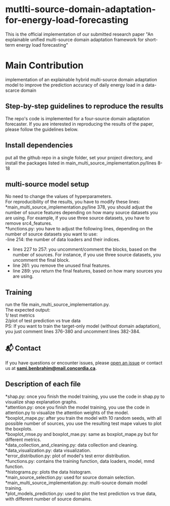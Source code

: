 # mutlti-source-domain-adaptation-for-energy-load-forecasting
This is the official implementation of our submitted research paper "An explainable unified multi-source domain adaptation  framework for short-term energy load forecasting"

# Main Contribution
implementation of an explainable hybrid multi-source domain adaptation model to improve the prediction accuracy of daily energy load in a data-scarce domain

## Step-by-step guidelines to reproduce the results
The repo's code is implemented for a four-source domain adaptation forecaster. If you are interested in reproducing the results of the paper, please follow the guidelines below.

## Install dependencies
put all the github repo in a single folder, set your project directory, and install the packages listed in main_multi_source_implementation.py/lines 8-18

## multi-source model setup
No need to change the values of hyperparameters. <br>
For reproducibility of the results, you have to modify these lines:<br>
*main_multi_source_implementation.py/line 378, you should adjust the number of source features depending on how many source datasets you are using. For example, if you use three source datasets, you have to remove src4_features.<br>
*functions.py: you have to adjust the following lines, depending on the number of source datasets you want to use:<br>
  -line 214: the number of data loaders and their indices.<br>
  - lines 227 to 257: you uncomment/comment the blocks, based on the number of sources. For instance, if you use three source datasets, you uncomment the final block.<br>
  - line 261: you remove the unused final features.<br>
  - line 289: you return the final features, based on how many sources you are using.

## Training
run the file main_multi_source_implementation.py.  <br>    The expected output: <br>  1/ test metrics  <br> 2/plot of test prediction vs true data<br>
PS: If you want to train the target-only model (without domain adaptation), you just comment lines 376-380 and uncomment lines 382-384.

## 📬 Contact
If you have questions or encounter issues, please [open an issue](https://github.com/lear-ner97/Mutlti-Source-Domain-Adaptation-for-Energy-Load-Forecasting/issues) or contact us at **sami.benbrahim@mail.concordia.ca**.

## Description of each file
*shap.py: once you finish the model training, you use the code in shap.py to visualize shap explanation graphs.<br>
*attention.py: once you finish the model training, you use the code in attention.py to visualize the attention weights of the model.<br>
*boxplot_mape.py: after you train the model with 10 random seeds, with all possible number of sources, you use the resulting test mape values to plot the boxplots.<br>
*boxplot_rmse.py and boxplot_mae.py: same as boxplot_mape.py but for different metrics.<br>
*data_collection_and_cleaning.py: data collection and cleaning.<br>
*data_visualization.py: data visualization.<br>
*error_distribution.py: plot of model's test error distribution.<br>
*functions.py: contains the training function, data loaders, model, mmd function.<br>
*histograms.py: plots the data histogram.<br>
*main_source_selection.py: used for source domain selection.<br>
*main_multi_source_implementation.py: multi-source domain model training.<br>
*plot_models_prediction.py: used to plot the test prediction vs true data, with different number of source domains.
